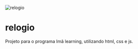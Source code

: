 ![relogio](https://user-images.githubusercontent.com/58233354/170881177-da7606f1-ca71-4d0c-9c73-a8c71783bfc6.JPG)
# relogio
Projeto para o programa Imã learning, utilizando html, css e js. 

